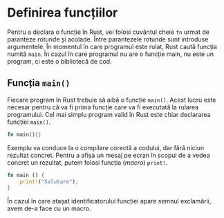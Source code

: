 # Definirea funcțiilor

Pentru a declara o funcție în Rust, vei folosi cuvântul cheie `fn` urmat de paranteze rotunde și acolade. Între parantezele rotunde sunt introduse argumentele. În momentul în care programul este rulat, Rust caută funcția numită `main`. În cazul în care programul nu are o funcție main, nu este un program, ci este o bibliotecă de cod.

## Funcția `main()`

Fiecare program în Rust trebuie să aibă o funcție `main()`. Acest lucru este necesar pentru că va fi prima funcție care va fi executată la rularea programului.
Cel mai simplu program valid în Rust este chiar declararea funcției `main()`.

```rust
fn main(){}
```

Exemplu va conduce la o compilare corectă a codului, dar fără niciun rezultat concret. Pentru a afișa un mesaj pe ecran în scopul de a vedea concret un rezultat, putem folosi funcția (*macro*) `print!`.

```rust
fn main () {
    print!("Salutare");
}
```

În cazul în care atașat identificatorului funcției apare semnul exclamării, avem de-a face cu un macro.
